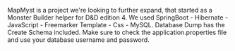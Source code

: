 MapMyst is a project we're looking to further expand, that started as a Monster Builder helper for D&D edition 4.
We used SpringBoot - Hibernate - JavaScript - Freemarker Template - Css - MySQL.
Database Dump has the Create Schema included.
Make sure to check the application.properties file and use your database username and password.
